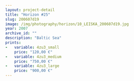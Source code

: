 ```yaml
---
layout: project-detail
title: "Horizon #25"
slug: 200607d19
image: /img/photography/horizon/10_LEISKA_200607d19.jpg
year: 2007
archive_id: ""
description: "Baltic Sea"
prints: 
-   variable: 4zu3_small
    price: "120,00 €"
-   variable: 4zu3_medium
    price: "750,00 €"
-   variable: 4zu3_large
    price: "900,00 €"
---
```

